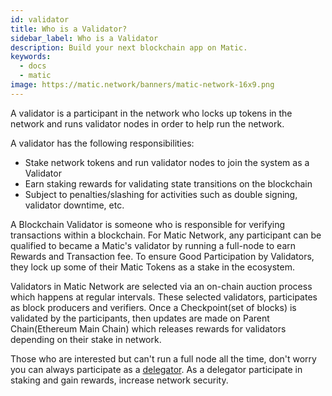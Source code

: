 ```yaml
---
id: validator
title: Who is a Validator?
sidebar_label: Who is a Validator
description: Build your next blockchain app on Matic.
keywords:
  - docs
  - matic
image: https://matic.network/banners/matic-network-16x9.png 
---
```


​A validator is a participant in the network who locks up tokens in the network and runs validator nodes in order to help run the network.

A validator has the following responsibilities:

- Stake network tokens and run validator nodes to join the system as a Validator
- Earn staking rewards for validating state transitions on the blockchain
- Subject to penalties/slashing for activities such as double signing, validator downtime, etc.

A Blockchain Validator is someone who is responsible for verifying transactions within a blockchain. For Matic Network, any participant can be qualified to became a Matic's validator by running a full-node to earn Rewards and Transaction fee. To ensure Good Participation by Validators, they lock up some of their Matic Tokens as a stake in the ecosystem.

Validators in Matic Network are selected via an on-chain auction process which happens at regular intervals. These selected validators, participates as block producers and verifiers. Once a Checkpoint(set of blocks) is validated by the participants, then updates are made on Parent Chain(Ethereum Main Chain) which releases rewards for validators depending on their stake in network.

Those who are interested but can't run a full node all the time, don't worry you can always participate as a [delegator](delegator). As a delegator participate in staking and gain rewards, increase network security.